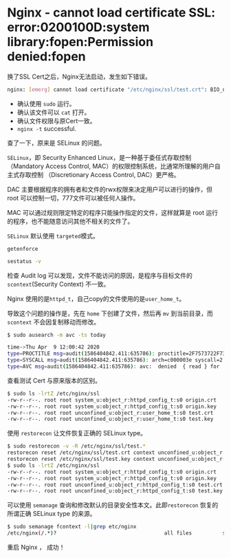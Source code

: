Nginx - cannot load certificate SSL: error:0200100D:system library:fopen:Permission denied:fopen
===

换了SSL Cert之后，Nginx无法启动，发生如下错误。

```sh
nginx: [emerg] cannot load certificate "/etc/nginx/ssl/test.crt": BIO_new_file() failed (SSL: error:0200100D:system library:fopen:Permission denied:fopen('/etc/nginx/ssl/test.crt','r') error:2006D002:BIO routines:BIO_new_file:system lib)
```

* 确认使用 `sudo` 运行。
* 确认该文件可以 `cat` 打开。
* 确认文件权限与原Cert一致。
* `nginx -t` successful.


查了一下，原来是 SELinux 的问题。

`SELinux`，即 Security Enhanced Linux，是一种基于委任式存取控制 （Mandatory Access Control, MAC）的权限控制系统，比通常所理解的用户自主式存取控制 （Discretionary Access Control, DAC）更严格。

DAC 主要根据程序的拥有者和文件的rwx权限来决定用户可以进行的操作，但 root 可以控制一切，777文件可以被任何人操作。

MAC 可以通过规则限定特定的程序只能操作指定的文件，这样就算是 root 运行的程序，也不能随意访问其他不相关的文件了。

`SELinux` 默认使用 `targeted`模式。

```sh
getenforce

sestatus -v
```
检查 Audit log 可以发现，文件不能访问的原因，是程序与目标文件的 `scontext`(Security Context) 不一致。

Nginx 使用的是`httpd_t`，自己copy的文件使用的是`user_home_t`。

导致这个问题的操作是，先在 `home` 下创建了文件，然后再 `mv` 到当前目录，而 `scontext` 不会因复制移动而修改。

```sh
$ sudo ausearch -m avc -ts today

time->Thu Apr  9 12:00:42 2020
type=PROCTITLE msg=audit(1586404842.411:635786): proctitle=2F7573722F7362696E2F6E67696E78002D63002F6574632F6E67696E782F6E67696E782E636F6E66
type=SYSCALL msg=audit(1586404842.411:635786): arch=c000003e syscall=2 success=no exit=-13 a0=55ba2565c54d a1=0 a2=1b6 a3=24 items=0 ppid=1 pid=65228 auid=4294967295 uid=0 gid=0 euid=0 suid=0 fsuid=0 egid=0 sgid=0 fsgid=0 tty=(none) ses=4294967295 comm="nginx" exe="/usr/sbin/nginx" subj=system_u:system_r:httpd_t:s0 key=(null)
type=AVC msg=audit(1586404842.411:635786): avc:  denied  { read } for  pid=65228 comm="nginx" name="test.crt" dev="dm-0" ino=136402657 scontext=system_u:system_r:httpd_t:s0 tcontext=unconfined_u:object_r:user_home_t:s0 tclass=file permissive=0
```

查看测试 Cert 与原来版本的区别。

```sh
$ sudo ls -lrtZ /etc/nginx/ssl
-rw-r--r--. root root system_u:object_r:httpd_config_t:s0 origin.crt
-rw-r--r--. root root system_u:object_r:httpd_config_t:s0 origin.key
-rw-r--r--. root root unconfined_u:object_r:user_home_t:s0 test.crt
-rw-r--r--. root root unconfined_u:object_r:user_home_t:s0 test.key
```

使用 `restorecon` 让文件恢复正确的 SELinux type。

```sh
$ sudo restorecon -v -R /etc/nginx/ssl/test.*
restorecon reset /etc/nginx/ssl/test.crt context unconfined_u:object_r:user_home_t:s0->unconfined_u:object_r:httpd_config_t:s0
restorecon reset /etc/nginx/ssl/test.key context unconfined_u:object_r:user_home_t:s0->unconfined_u:object_r:httpd_config_t:s0
$ sudo ls -lrtZ /etc/nginx/ssl
-rw-r--r--. root root system_u:object_r:httpd_config_t:s0 origin.crt
-rw-r--r--. root root system_u:object_r:httpd_config_t:s0 origin.key
-rw-r--r--. root root unconfined_u:object_r:httpd_config_t:s0 test.crt
-rw-r--r--. root root unconfined_u:object_r:httpd_config_t:s0 test.key

```

可以使用 `semanage` 查询和修改默认的目录安全性本文。此即`restorecon` 恢复的所谓正确 SELinux type 的来源。

```sh
$ sudo semanage fcontext -l|grep etc/nginx
/etc/nginx(/.*)?                                   all files          system_u:object_r:httpd_config_t:s0
```

重启 Nginx ， 成功！
